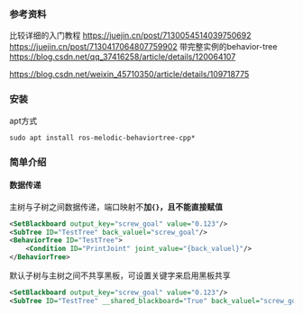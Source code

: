 
### 参考资料

比较详细的入门教程
https://juejin.cn/post/7130054514039750692
https://juejin.cn/post/7130417064807759902
带完整实例的behavior-tree
https://blog.csdn.net/qq_37416258/article/details/120064107

https://blog.csdn.net/weixin_45710350/article/details/109718775

### 安装

apt方式 
```shell
sudo apt install ros-melodic-behaviortree-cpp*
```


### 简单介绍

#### 数据传递
主树与子树之间数据传递，端口映射不**加`{}`，且不能直接赋值**
```xml
<SetBlackboard output_key="screw_goal" value="0.123"/>
<SubTree ID="TestTree" back_valuel="screw_goal"/>
<BehaviorTree ID="TestTree">
	<Condition ID="PrintJoint" joint_value="{back_valuel}"/>
</BehaviorTree>
```
默认子树与主树之间不共享黑板，可设置关键字来启用黑板共享
```xml
<SetBlackboard output_key="screw_goal" value="0.123"/>
<SubTree ID="TestTree" __shared_blackboard="True" back_valuel="screw_goal"/>
```